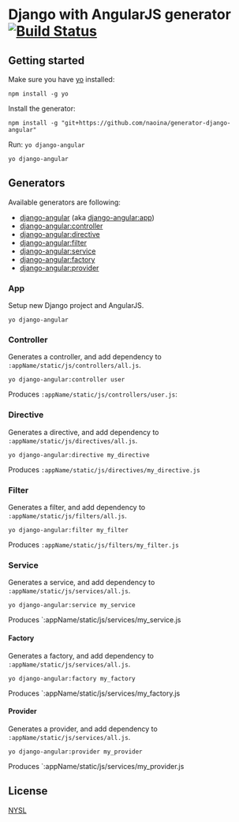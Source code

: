 # Django with AngularJS generator [![Build Status](https://secure.travis-ci.org/naoina/generator-django-angular.png?branch=master)](https://travis-ci.org/naoina/generator-django-angular)

## Getting started

Make sure you have [yo](https://github.com/yeoman/yo) installed:
```
npm install -g yo
```
Install the generator:
```
npm install -g "git+https://github.com/naoina/generator-django-angular"
```
Run: `yo django-angular`
```
yo django-angular
```

## Generators

Available generators are following:

* [django-angular](#app) (aka [django-angular:app](#app))
* [django-angular:controller](#controller)
* [django-angular:directive](#directive)
* [django-angular:filter](#filter)
* [django-angular:service](#service)
* [django-angular:factory](#factory)
* [django-angular:provider](#provider)

### App

Setup new Django project and AngularJS.

```
yo django-angular
```

### Controller

Generates a controller, and add dependency to `:appName/static/js/controllers/all.js`.

```
yo django-angular:controller user
```

Produces `:appName/static/js/controllers/user.js`:

### Directive

Generates a directive, and add dependency to `:appName/static/js/directives/all.js`.

```
yo django-angular:directive my_directive
```

Produces `:appName/static/js/directives/my_directive.js`

### Filter

Generates a filter, and add dependency to `:appName/static/js/filters/all.js`.

```
yo django-angular:filter my_filter
```

Produces `:appName/static/js/filters/my_filter.js`

### Service

Generates a service, and add dependency to `:appName/static/js/services/all.js`.

```
yo django-angular:service my_service
```

Produces `:appName/static/js/services/my_service.js

#### Factory

Generates a factory, and add dependency to `:appName/static/js/services/all.js`.

```
yo django-angular:factory my_factory
```

Produces `:appName/static/js/services/my_factory.js

#### Provider

Generates a provider, and add dependency to `:appName/static/js/services/all.js`.

```
yo django-angular:provider my_provider
```

Produces `:appName/static/js/services/my_provider.js

## License
[NYSL](http://www.kmonos.net/nysl/index.en.html)
